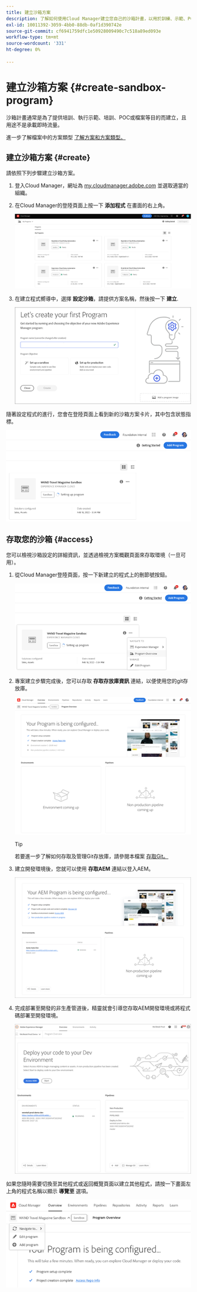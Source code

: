 ```yaml
---
title: 建立沙箱方案
description: 了解如何使用Cloud Manager建立您自己的沙箱計畫，以用於訓練、示範、POC或其他非生產用途。
exl-id: 10011392-3059-4bb0-88db-0af1d390742e
source-git-commit: cf6941759dfc1e50928009490c7c518a89ed093e
workflow-type: tm+mt
source-wordcount: '331'
ht-degree: 0%

---
```


# 建立沙箱方案 {#create-sandbox-program}

沙箱計畫通常是為了提供培訓、執行示範、培訓、POC或檔案等目的而建立，且用途不是承載即時流量。

進一步了解檔案中的方案類型 [了解方案和方案類型。](program-types.md)

## 建立沙箱方案 {#create}

請依照下列步驟建立沙箱方案。

1. 登入Cloud Manager，網址為 [my.cloudmanager.adobe.com](https://my.cloudmanager.adobe.com/) 並選取適當的組織。

1. 在Cloud Manager的登陸頁面上按一下 **添加程式** 在畫面的右上角。

   ![Cloud Manager登陸頁面](assets/first_timelogin1.png)

1. 在建立程式嚮導中，選擇 **設定沙箱**，請提供方案名稱，然後按一下 **建立**.

   ![程式類型建立](assets/create-sandbox.png)

隨著設定程式的進行，您會在登陸頁面上看到新的沙箱方案卡片，其中包含狀態指標。

![從概述頁面建立沙箱](assets/program-create-setupdemo2.png)

## 存取您的沙箱 {#access}

您可以檢視沙箱設定的詳細資訊，並透過檢視方案概觀頁面來存取環境（一旦可用）。

1. 從Cloud Manager登陸頁面，按一下新建立的程式上的刪節號按鈕。

   ![存取方案概觀](assets/program-overview-sandbox.png)

1. 專案建立步驟完成後，您可以存取 **存取存放庫資訊** 連結，以便使用您的git存放庫。

   ![程式配置](assets/create-program4.png)

   >[!TIP]
   >
   >若要進一步了解如何存取及管理Git存放庫，請參閱本檔案 [存取Git。](/help/implementing/cloud-manager/managing-code/accessing-repos.md)

1. 建立開發環境後，您就可以使用 **存取AEM** 連結以登入AEM。

   ![存取AEM連結](assets/create-program-5.png)

1. 完成部署至開發的非生產管道後，精靈就會引導您存取AEM開發環境或將程式碼部署至開發環境。

   ![部署沙箱](assets/create-program-setup-deploy.png)

如果您隨時需要切換至其他程式或返回概覽頁面以建立其他程式，請按一下畫面左上角的程式名稱以顯示 **導覽至** 選項。

![導航到](assets/create-program-a1.png)
